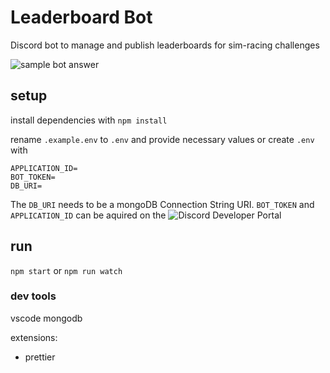 # Leaderboard Bot

Discord bot to manage and publish leaderboards for sim-racing challenges

![sample bot answer](https://i.imgur.com/soq1C5y.png)

## setup

install dependencies with `npm install`

rename `.example.env` to `.env` and provide necessary values or 
create `.env` with

```
APPLICATION_ID=
BOT_TOKEN=
DB_URI=
```

The `DB_URI` needs to be a mongoDB Connection String URI.
`BOT_TOKEN` and `APPLICATION_ID` can be aquired on the ![Discord Developer Portal](https://discord.com/developers/applications)

## run

`npm start` or `npm run watch`

### dev tools

vscode
mongodb

extensions:

- prettier
